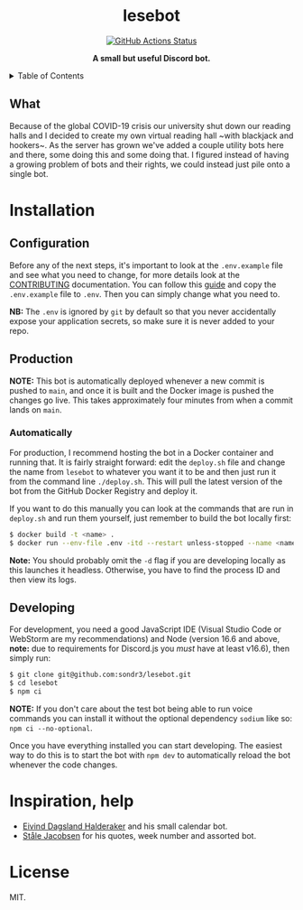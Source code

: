 <h1 align="center">lesebot</h1>

<p align="center">
   <a href="https://github.com/sondr3/lesebot/actions"><img alt="GitHub Actions Status" src="https://github.com/sondr3/lesebot/workflows/pipeline/badge.svg" /></a>
   <br />
</p>

<p align="center">
   <strong>A small but useful Discord bot.</strong>
</p>

<details>
<summary>Table of Contents</summary>
<br />

**Table of Contents**

- [Installation](#installation)
  - [Configuration](#configuration)
  - [Production](#production)
    - [Automatically](#automatically)
  - [Developing](#developing)
- [Inspiration, help](#inspiration-help)
- [License](#license)

</details>

## What

Because of the global COVID-19 crisis our university shut down our reading halls
and I decided to create my own virtual reading hall ~with blackjack and
hookers~. As the server has grown we've added a couple utility bots here and
there, some doing this and some doing that. I figured instead of having a
growing problem of bots and their rights, we could instead just pile onto a
single bot.

# Installation

## Configuration

Before any of the next steps, it's important to look at the `.env.example` file
and see what you need to change, for more details look at the [CONTRIBUTING](CONTRIBUTING.md)
documentation. You can follow this [guide](https://discordjs.guide/preparations/setting-up-a-bot-application.html) and copy the `.env.example` file to `.env`. Then you can simply change what
you need to.

**NB:** The `.env` is ignored by `git` by default so that you never accidentally
expose your application secrets, so make sure it is never added to your repo.

## Production

**NOTE:** This bot is automatically deployed whenever a new commit is pushed to
`main`, and once it is built and the Docker image is pushed the changes go live.
This takes approximately four minutes from when a commit lands on `main`.

### Automatically

For production, I recommend hosting the bot in a Docker container and running
that. It is fairly straight forward: edit the `deploy.sh` file and change the
name from `lesebot` to whatever you want it to be and then just run it from
the command line `./deploy.sh`. This will pull the latest version of the bot
from the GitHub Docker Registry and deploy it.

If you want to do this manually you can look at the commands that are run in
`deploy.sh` and run them yourself, just remember to build the bot locally first:

```sh
$ docker build -t <name> .
$ docker run --env-file .env -itd --restart unless-stopped --name <name> <name>
```

**Note:** You should probably omit the `-d` flag if you are developing locally
as this launches it headless. Otherwise, you have to find the process ID and then
view its logs.

## Developing

For development, you need a good JavaScript IDE (Visual Studio Code or WebStorm
are my recommendations) and Node (version 16.6 and above, **note:** due to
requirements for Discord.js you _must_ have at least v16.6), then simply run:

```sh
$ git clone git@github.com:sondr3/lesebot.git
$ cd lesebot
$ npm ci
```

**NOTE:** If you don't care about the test bot being able to run voice commands
you can install it without the optional dependency `sodium` like so: `npm ci --no-optional`.

Once you have everything installed you can start developing. The easiest way to
do this is to start the bot with `npm dev` to automatically reload the bot
whenever the code changes.

# Inspiration, help

- [Eivind Dagsland Halderaker](https://github.com/Eivinddh/Discord-bots) and his
  small calendar bot.
- [Ståle Jacobsen](https://github.com/StaleJ) for his quotes, week
  number and assorted bot.

# License

MIT.
